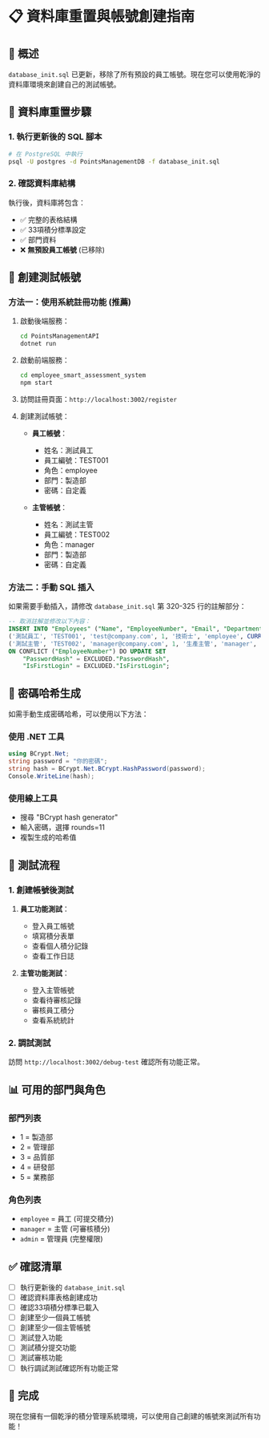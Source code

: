 # 📋 資料庫重置與帳號創建指南

## 🎯 概述

`database_init.sql` 已更新，移除了所有預設的員工帳號。現在您可以使用乾淨的資料庫環境來創建自己的測試帳號。

## 🔄 資料庫重置步驟

### 1. 執行更新後的 SQL 腳本
```bash
# 在 PostgreSQL 中執行
psql -U postgres -d PointsManagementDB -f database_init.sql
```

### 2. 確認資料庫結構
執行後，資料庫將包含：
- ✅ 完整的表格結構
- ✅ 33項積分標準設定
- ✅ 部門資料
- ❌ **無預設員工帳號** (已移除)

## 👥 創建測試帳號

### 方法一：使用系統註冊功能 (推薦)
1. 啟動後端服務：
   ```bash
   cd PointsManagementAPI
   dotnet run
   ```

2. 啟動前端服務：
   ```bash
   cd employee_smart_assessment_system
   npm start
   ```

3. 訪問註冊頁面：`http://localhost:3002/register`

4. 創建測試帳號：
   - **員工帳號**：
     - 姓名：測試員工
     - 員工編號：TEST001
     - 角色：employee
     - 部門：製造部
     - 密碼：自定義

   - **主管帳號**：
     - 姓名：測試主管
     - 員工編號：TEST002
     - 角色：manager
     - 部門：製造部
     - 密碼：自定義

### 方法二：手動 SQL 插入
如果需要手動插入，請修改 `database_init.sql` 第 320-325 行的註解部分：

```sql
-- 取消註解並修改以下內容：
INSERT INTO "Employees" ("Name", "EmployeeNumber", "Email", "DepartmentId", "Position", "Role", "HireDate", "PasswordHash") VALUES
('測試員工', 'TEST001', 'test@company.com', 1, '技術士', 'employee', CURRENT_TIMESTAMP, '$2a$11$你的密碼哈希'),
('測試主管', 'TEST002', 'manager@company.com', 1, '生產主管', 'manager', CURRENT_TIMESTAMP, '$2a$11$你的密碼哈希')
ON CONFLICT ("EmployeeNumber") DO UPDATE SET
    "PasswordHash" = EXCLUDED."PasswordHash",
    "IsFirstLogin" = EXCLUDED."IsFirstLogin";
```

## 🔐 密碼哈希生成

如需手動生成密碼哈希，可以使用以下方法：

### 使用 .NET 工具
```csharp
using BCrypt.Net;
string password = "你的密碼";
string hash = BCrypt.Net.BCrypt.HashPassword(password);
Console.WriteLine(hash);
```

### 使用線上工具
- 搜尋 "BCrypt hash generator"
- 輸入密碼，選擇 rounds=11
- 複製生成的哈希值

## 🧪 測試流程

### 1. 創建帳號後測試
1. **員工功能測試**：
   - 登入員工帳號
   - 填寫積分表單
   - 查看個人積分記錄
   - 查看工作日誌

2. **主管功能測試**：
   - 登入主管帳號
   - 查看待審核記錄
   - 審核員工積分
   - 查看系統統計

### 2. 調試測試
訪問 `http://localhost:3002/debug-test` 確認所有功能正常。

## 📊 可用的部門與角色

### 部門列表
- 1 = 製造部
- 2 = 管理部
- 3 = 品質部
- 4 = 研發部
- 5 = 業務部

### 角色列表
- `employee` = 員工 (可提交積分)
- `manager` = 主管 (可審核積分)
- `admin` = 管理員 (完整權限)

## ✅ 確認清單

- [ ] 執行更新後的 `database_init.sql`
- [ ] 確認資料庫表格創建成功
- [ ] 確認33項積分標準已載入
- [ ] 創建至少一個員工帳號
- [ ] 創建至少一個主管帳號
- [ ] 測試登入功能
- [ ] 測試積分提交功能
- [ ] 測試審核功能
- [ ] 執行調試測試確認所有功能正常

## 🎉 完成

現在您擁有一個乾淨的積分管理系統環境，可以使用自己創建的帳號來測試所有功能！
